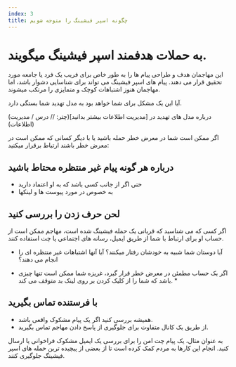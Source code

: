 ```yaml
---
index: 3
title: چگونه اسپر فیشینگ را متوجه شویم
---
```

# به حملات هدفمند اسپر فیشینگ میگویند.

این مهاجمان هدف و طراحی پیام ها را به طور خاص برای فریب یک فرد یا جامعه مورد تحقیق قرار می دهند. پیام های اسپر فیشینگ می تواند برای شناسایی دشوار باشد، اما مهاجمان هنوز اشتباهات کوچک و متمایزی را مرتکب میشوند.

آیا این یک مشکل برای شما خواهد بود به مدل تهدید شما بستگی دارد.

(درباره مدل های تهدید در [مدیریت اطلاعات بیشتر بدانید](چتر: // درس / مدیریت اطلاعات))

اگر ممکن است شما در معرض خطر حمله باشید یا با دیگر کسانی که ممکن است در معرض خطر باشند ارتباط برقرار میکنید:

## درباره هر گونه پیام غیر منتظره محتاط باشید

*   حتی اگر از جانب کسی باشد که به او اعتماد دارید
*   به خصوص در مورد پیوست ها و لینکها

## لحن حرف زدن را بررسی کنید

اگر کسی که می شناسید که قربانی یک حمله فیشینگ شده است، مهاجم ممکن است از حساب او برای ارتباط با شما از طریق ایمیل، رسانه های اجتماعی یا چت استفاده کنند.

* آیا دوستان شما شبیه به خودشان رفتار میکنند؟
آیا آنها اشتباهات غیر منتظره ای را انجام می دهند؟

* اگر یک حساب مطمئن در معرض خطر قرار گیرد، غریزه شما ممکن است تنها چیزی باشد که شما را از کلیک کردن بر روی لینک بد متوقف می کند. *

## با فرستنده تماس بگیرید

*   همیشه بررسی کنید اگر یک پیام مشکوک واقعی باشد.
*    از طریق یک کانال متفاوت برای جلوگیری از پاسخ دادن مهاجم تماس بگیرید.

به عنوان مثال، یک پیام چت امن را برای بررسی یک ایمیل مشکوک فراخوانی یا ارسال کنید. انجام این کارها به مردم کمک کرده است تا از بعضی از پیچیده ترین حمله های اسپر فیشینگ جلوگیری کنند.